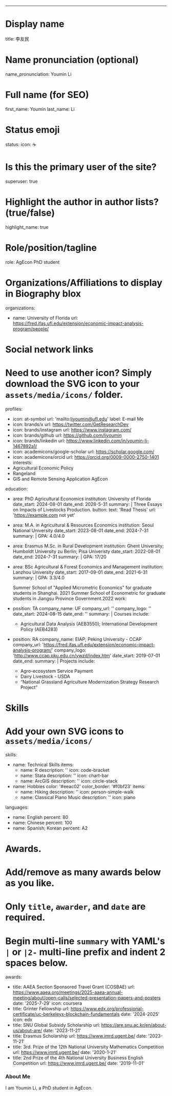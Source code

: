 ---
# Display name
title: 李友民

# Name pronunciation (optional)
name_pronunciation: Youmin Li

# Full name (for SEO)
first_name: Youmin
last_name: Li

# Status emoji
status:
  icon: ☕️

# Is this the primary user of the site?
superuser: true

# Highlight the author in author lists? (true/false)
highlight_name: true

# Role/position/tagline
role: AgEcon PhD student

# Organizations/Affiliations to display in Biography blox
organizations:
  - name: University of Florida
    url: https://fred.ifas.ufl.edu/extension/economic-impact-analysis-program/people/

# Social network links
# Need to use another icon? Simply download the SVG icon to your `assets/media/icons/` folder.
profiles:
  - icon: at-symbol
    url: 'mailto:liyoumin@ufl.edu'
    label: E-mail Me
  - icon: brands/x
    url: https://twitter.com/GetResearchDev
  - icon: brands/instagram
    url: https://www.instagram.com/
  - icon: brands/github
    url: https://github.com/liyoumin
  - icon: brands/linkedin
    url: https://www.linkedin.com/in/youmin-li-1467892a1/
  - icon: academicons/google-scholar
    url: https://scholar.google.com/
  - icon: academicons/orcid
    url: https://orcid.org/0009-0000-2750-1401
interests:
  - Agricultural Economic Policy
  - Rangeland
  - GIS and Remote Sensing Application AgEcon

education:
  - area: PhD Agricultural Economics
    institution: University of Florida
    date_start: 2024-08-01
    date_end: 2028-5-31
    summary: |
      Three Essays on Impacts of Livestocks Production.
    button:
      text: 'Read Thesis'
      url: 'https://example.com not yet'
  - area: M.A. in Agricultural & Resources Economics
    institution: Seoul National University
    date_start: 2023-08-01
    date_end: 2024-7-31
    summary: |
      GPA: 4.0/4.0 
  - area: Erasmus M.Sc. in Rural Development
    institution: Ghent University; Humboldt University zu Berlin; Pisa Univeristy
    date_start: 2022-08-01
    date_end: 2024-7-31
    summary: |
      GPA: 17/20 
  - area: BSc Agricultural & Forest Economics and Management
    institution: Lanzhou University
    date_start: 2017-09-01
    date_end: 2021-6-31
    summary: |
      GPA: 3.3/4.0
      
      Summer School of "Applied Micrometric Economics" for graduate students in Shanghai. 2021
      Summer School of Econometric for graduate students in Jiangsu Province Government.2022
work:
  - position: TA
    company_name: UF
    company_url: ''
    company_logo: ''
    date_start: 2024-08-15
    date_end: ''
    summary: |
      Courses include:
      - Agricultural Data Analysis (AEB3550); International Development Policy (AEB4283)
  - position: RA
    company_name: EIAP; Peking University - CCAP
    company_url: 'https://fred.ifas.ufl.edu/extension/economic-impact-analysis-program/'
    company_logo: 'http://www.ccap.pku.edu.cn/ywzd/index.htm'
    date_start: 2019-07-01
    date_end:
    summary: |
      Projects include:
      - Agro-ecosystem Service Payment
      - Dairy Livestock - USDA
      - “National Grassland Agriculture Modernization Strategy Research Project”

# Skills
# Add your own SVG icons to `assets/media/icons/`
skills:
  - name: Technical Skills
    items:
      - name: R
        description: ''
        icon: code-bracket
      - name: Stata
        description: ''
        icon: chart-bar
      - name: ArcGIS
        description: ''
        icon: circle-stack
  - name: Hobbies
    color: '#eeac02'
    color_border: '#f0bf23'
    items:
      - name: Hiking
        description: ''
        icon: person-simple-walk
      - name: Classical Piano Music
        description: ''
        icon: piano

languages:
  - name: English
    percent: 80
  - name: Chinese
    percent: 100
  - name: Spanish; Korean
    percent: A2

# Awards.
#   Add/remove as many awards below as you like.
#   Only `title`, `awarder`, and `date` are required.
#   Begin multi-line `summary` with YAML's `|` or `|2-` multi-line prefix and indent 2 spaces below.
awards:
  - title: AAEA Section Sponsored Travel Grant (COSBAE) 
    url: https://www.aaea.org/meetings/2025-aaea-annual-meeting/about/open-calls/selected-presentation-papers-and-posters
    date: '2025-7-29'
    icon: coursera
  - title: Grinter Fellowship
    url: https://www.edx.org/professional-certificate/uc-berkeleyx-blockchain-fundamentals
    date: '2024-2025'
    icon: edx
  - title: SNU Global Subsidy Scholarship
    url: https://are.snu.ac.kr/en/about-us/about-are/
    date: '2023-11-21'
  - title: Erasmus Scholarship
    url: https://www.imrd.ugent.be/
    date: '2023-11-21'
  - title: 3rd. Prize of the 12th National University Mathematics Competition 
    url: https://www.imrd.ugent.be/
    date: '2020-1-21'  
  - title: 2nd Prize of the 4th National University Business English Competition 
    url: https://www.imrd.ugent.be/
    date: '2019-11-01'


### About Me

I am Youmin Li, a PhD student in AgEcon.
